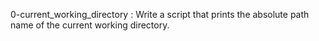 0-current_working_directory : Write a script that prints the absolute path name of the current working directory.